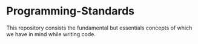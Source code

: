 # Programming-Standards
This repository consists the fundamental but essentials concepts of which we have in mind while writing code.
